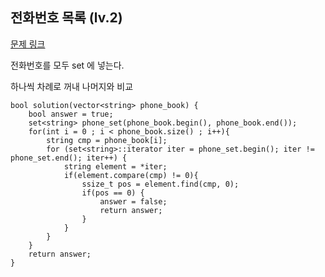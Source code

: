 
## 전화번호 목록 (lv.2)

[문제 링크](https://programmers.co.kr/learn/courses/30/lessons/42577)


전화번호를 모두 set 에 넣는다.

하나씩 차례로 꺼내 나머지와 비교

```
bool solution(vector<string> phone_book) {
    bool answer = true;
    set<string> phone_set(phone_book.begin(), phone_book.end());
    for(int i = 0 ; i < phone_book.size() ; i++){
        string cmp = phone_book[i];        
        for (set<string>::iterator iter = phone_set.begin(); iter != phone_set.end(); iter++) {
            string element = *iter;
            if(element.compare(cmp) != 0){
                ssize_t pos = element.find(cmp, 0);             
                if(pos == 0) {                
                    answer = false;
                    return answer;
                }
            }
        }        
    }
    return answer;
}
```

